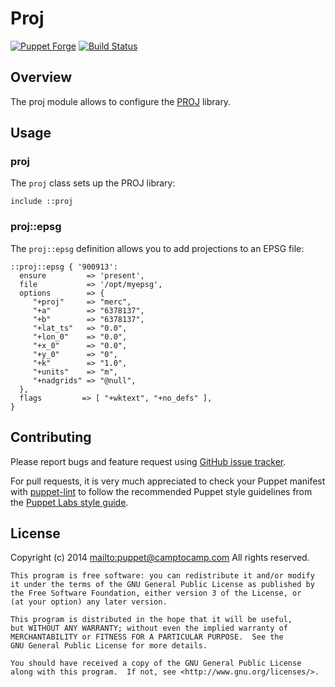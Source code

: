 # Proj

[![Puppet Forge](http://img.shields.io/puppetforge/v/camptocamp/proj.svg)](https://forge.puppetlabs.com/camptocamp/proj)
[![Build Status](https://travis-ci.org/camptocamp/puppet-proj.png?branch=master)](https://travis-ci.org/camptocamp/puppet-proj)

## Overview

The proj module allows to configure the [PROJ](http://trac.osgeo.org/proj/) library.

## Usage

### proj

The `proj` class sets up the PROJ library:

```puppet
include ::proj
```

### proj::epsg

The `proj::epsg` definition allows you to add projections to an EPSG file:

```puppet
::proj::epsg { '900913':
  ensure         => 'present',
  file           => '/opt/myepsg',
  options        => {
     "+proj"     => "merc",
     "+a"        => "6378137",
     "+b"        => "6378137",
     "+lat_ts"   => "0.0",
     "+lon_0"    => "0.0",
     "+x_0"      => "0.0",
     "+y_0"      => "0",
     "+k"        => "1.0",
     "+units"    => "m",
     "+nadgrids" => "@null",
  },
  flags         => [ "+wktext", "+no_defs" ],
}
```


## Contributing

Please report bugs and feature request using [GitHub issue
tracker](https://github.com/camptocamp/puppet-proj/issues).

For pull requests, it is very much appreciated to check your Puppet manifest
with [puppet-lint](https://github.com/camptocamp/puppet-proj/issues) to follow the recommended Puppet style guidelines from the
[Puppet Labs style guide](http://docs.puppetlabs.com/guides/style_guide.html).

## License

Copyright (c) 2014 <mailto:puppet@camptocamp.com> All rights reserved.

    This program is free software: you can redistribute it and/or modify
    it under the terms of the GNU General Public License as published by
    the Free Software Foundation, either version 3 of the License, or
    (at your option) any later version.
    
    This program is distributed in the hope that it will be useful,
    but WITHOUT ANY WARRANTY; without even the implied warranty of
    MERCHANTABILITY or FITNESS FOR A PARTICULAR PURPOSE.  See the
    GNU General Public License for more details.
    
    You should have received a copy of the GNU General Public License
    along with this program.  If not, see <http://www.gnu.org/licenses/>.

